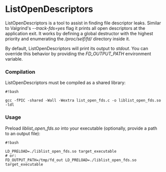 # ListOpenDescriptors #

ListOpenDescriptors is a tool to assist in finding file descriptor leaks. Similar to Valgrind's *--track-fds=yes* flag it prints all open descriptors at the application exit. It works by defining a global destructor with the highest priority and enumerating the */proc/self/fd/* directory inside it.

By default, ListOpenDescriptors will print its output to *stdout*. You can override this behavior by providing the *FD_OUTPUT_PATH* environment variable.

### Compilation ###

ListOpenDescriptors must be compiled as a shared library:

```
#!bash

gcc -fPIC -shared -Wall -Wextra list_open_fds.c -o liblist_open_fds.so -ldl
```


### Usage ###

Preload *liblist_open_fds.so* into your executable (optionally, provide a path to an output file):

```
#!bash

LD_PRELOAD=./liblist_open_fds.so target_executable
# or:
FD_OUTPUT_PATH=/tmp/fd_out LD_PRELOAD=./liblist_open_fds.so target_executable
```